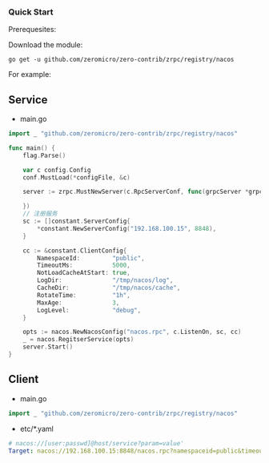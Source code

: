 ### Quick Start

Prerequesites:

Download the module:

```console
go get -u github.com/zeromicro/zero-contrib/zrpc/registry/nacos
```

For example:

## Service

- main.go

```go
import _ "github.com/zeromicro/zero-contrib/zrpc/registry/nacos"

func main() {
	flag.Parse()

	var c config.Config
	conf.MustLoad(*configFile, &c)

	server := zrpc.MustNewServer(c.RpcServerConf, func(grpcServer *grpc.Server) {

	})
	// 注册服务
	sc := []constant.ServerConfig{
		*constant.NewServerConfig("192.168.100.15", 8848),
	}

	cc := &constant.ClientConfig{
		NamespaceId:         "public",
		TimeoutMs:           5000,
		NotLoadCacheAtStart: true,
		LogDir:              "/tmp/nacos/log",
		CacheDir:            "/tmp/nacos/cache",
		RotateTime:          "1h",
		MaxAge:              3,
		LogLevel:            "debug",
	}

	opts := nacos.NewNacosConfig("nacos.rpc", c.ListenOn, sc, cc)
	_ = nacos.RegitserService(opts)
	server.Start()
}
```

## Client

- main.go

```go
import _ "github.com/zeromicro/zero-contrib/zrpc/registry/nacos"
```

- etc/\*.yaml

```yaml
# nacos://[user:passwd]@host/service?param=value'
Target: nacos://192.168.100.15:8848/nacos.rpc?namespaceid=public&timeout=5000s
```
